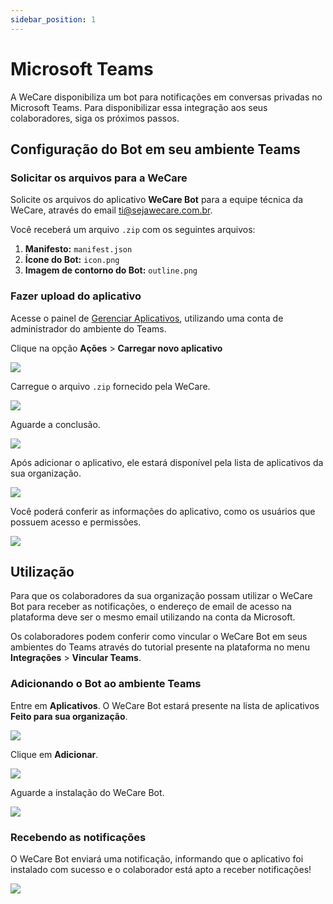 ```yaml
---
sidebar_position: 1
---
```


# Microsoft Teams

A WeCare disponibiliza um bot para notificações em conversas privadas no Microsoft Teams. Para disponibilizar essa integração aos seus colaboradores, siga os próximos passos.

## Configuração do Bot em seu ambiente Teams

### Solicitar os arquivos para a WeCare

Solicite os arquivos do aplicativo **WeCare Bot** para a equipe técnica da WeCare, através do email [ti@sejawecare.com.br](mailto:ti@sejawecare.com.br).

Você receberá um arquivo `.zip` com os seguintes arquivos:

1. **Manifesto:** `manifest.json`
2. **Ícone do Bot:** `icon.png`
3. **Imagem de contorno do Bot:** `outline.png`

### Fazer upload do aplicativo

Acesse o painel de [Gerenciar Aplicativos](https://admin.teams.microsoft.com/policies/manage-apps), utilizando uma conta de administrador do ambiente do Teams.

Clique na opção **Ações** > **Carregar novo aplicativo**

![](/img/integracoes/microsoft_teams/teams-1.png)

Carregue o arquivo `.zip` fornecido pela WeCare.

![](/img/integracoes/microsoft_teams/teams-2.png)

Aguarde a conclusão.

![](/img/integracoes/microsoft_teams/teams-3.png)

Após adicionar o aplicativo, ele estará disponível pela lista de aplicativos da sua organização.

![](/img/integracoes/microsoft_teams/teams-4.png)

Você poderá conferir as informações do aplicativo, como os usuários que possuem acesso e permissões.

![](/img/integracoes/microsoft_teams/teams-5.png)

## Utilização

Para que os colaboradores da sua organização possam utilizar o WeCare Bot para receber as notificações, o endereço de email de acesso na plataforma deve ser o mesmo email utilizando na conta da Microsoft.

Os colaboradores podem conferir como vincular o WeCare Bot em seus ambientes do Teams através do tutorial presente na plataforma no menu **Integrações** > **Vincular Teams**.

### Adicionando o Bot ao ambiente Teams

Entre em **Aplicativos**. O WeCare Bot estará presente na lista de aplicativos **Feito para sua organização**.

![](/img/integracoes/microsoft_teams/teams-6.png)

Clique em **Adicionar**.

![](/img/integracoes/microsoft_teams/teams-7.png)

Aguarde a instalação do WeCare Bot.

![](/img/integracoes/microsoft_teams/teams-8.png)

### Recebendo as notificações

O WeCare Bot enviará uma notificação, informando que o aplicativo foi instalado com sucesso e o colaborador está apto a receber notificações!

![](/img/integracoes/microsoft_teams/teams-9.png)
